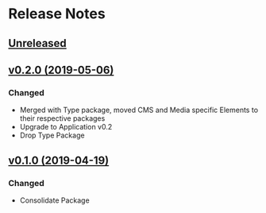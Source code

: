# Release Notes

## [Unreleased](https://github.com/ixocreate/schema-package/compare/0.2.0...develop)

## [v0.2.0 (2019-05-06)](https://github.com/ixocreate/schema-package/compare/0.1.0...0.2.0)
### Changed
- Merged with Type package, moved CMS and Media specific Elements to their respective packages
- Upgrade to Application v0.2
- Drop Type Package

## [v0.1.0 (2019-04-19)](https://github.com/ixocreate/schema-package/compare/master...0.1.0)
### Changed
- Consolidate Package
